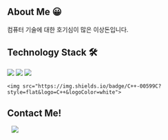 ## About Me 😀
컴퓨터 기술에 대한 호기심이 많은 이상돈입니다.

## Technology Stack 🛠
<div>
    <img src="https://img.shields.io/badge/html5-E34F26?style=flat&logo=html5&logoColor=white">
    <img src="https://img.shields.io/badge/React-61DAFB?style=flat&logo=React&logoColor=white">
    <img src="https://img.shields.io/badge/Javascript-F7DF1E?style=flat&logo=Javascript&logoColor=white">
    
    <img src="https://img.shields.io/badge/C++-00599C?style=flat&logo=C++&logoColor=white">
</div>



## Contact Me!

<a href="https://instagram.com/doniii__i">
    <img 
        src="http://img.shields.io/badge/-Instagram-black?style=flat&logo=Instagram&link=https://instagram.com/doniii__i/"
        style="height : auto; margin-left : 10px; margin-right : 10px;"/>
</a>

